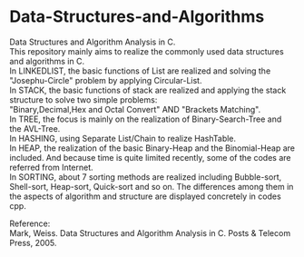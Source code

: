 # Data-Structures-and-Algorithms
Data Structures and Algorithm Analysis in C.</br>
This repository mainly aims to realize the commonly used data structures and algorithms in C.</br>
In LINKEDLIST, the basic functions of List are realized and solving the "Josephu-Circle" problem by applying Circular-List.</br>
In STACK, the basic functions of stack are realized and applying the stack structure to solve two simple problems:</br>
"Binary,Decimal,Hex and Octal Convert" AND "Brackets Matching".</br>
In TREE, the focus is mainly on the realization of Binary-Search-Tree and the AVL-Tree.</br>
In HASHING, using Separate List/Chain to realize HashTable.</br>
In HEAP, the realization of the basic Binary-Heap and the Binomial-Heap are included. And because time is quite limited recently, some of the codes are referred from Internet.</br>
In SORTING, about 7 sorting methods are realized including Bubble-sort, Shell-sort, Heap-sort, Quick-sort and so on. The differences among them in the aspects of algorithm and structure are displayed concretely in codes cpp.</br>

Reference: </br>
Mark, Weiss. Data Structures and Algorithm Analysis in C. Posts & Telecom Press, 2005.
